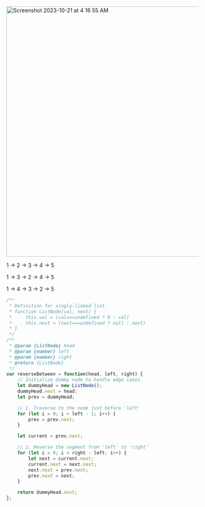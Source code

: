 
<img width="654" alt="Screenshot 2023-10-21 at 4 16 55 AM" src="https://github.com/cheatsheet1999/FrontEndCollection/assets/37787994/6ac5848a-6775-4eac-9203-c3f2c249079d">

1 -> 2 -> 3 -> 4 -> 5

1 -> 3 -> 2 -> 4 -> 5

1 -> 4 -> 3 -> 2 -> 5


```js
/**
 * Definition for singly-linked list.
 * function ListNode(val, next) {
 *     this.val = (val===undefined ? 0 : val)
 *     this.next = (next===undefined ? null : next)
 * }
 */
/**
 * @param {ListNode} head
 * @param {number} left
 * @param {number} right
 * @return {ListNode}
 */
var reverseBetween = function(head, left, right) {
    // Initialize dummy node to handle edge cases.
    let dummyHead = new ListNode();
    dummyHead.next = head;
    let prev = dummyHead;

    // 1. Traverse to the node just before 'left'
    for (let i = 0; i < left - 1; i++) {
        prev = prev.next;
    }

    let current = prev.next;

    // 2. Reverse the segment from 'left' to 'right'
    for (let i = 0; i < right - left; i++) {
        let next = current.next;
        current.next = next.next;
        next.next = prev.next;
        prev.next = next;
    }

    return dummyHead.next;
};
```
